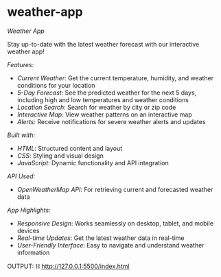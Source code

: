 # weather-app

*Weather App*

Stay up-to-date with the latest weather forecast with our interactive weather app!

*Features:*

- *Current Weather*: Get the current temperature, humidity, and weather conditions for your location
- *5-Day Forecast*: See the predicted weather for the next 5 days, including high and low temperatures and weather conditions
- *Location Search*: Search for weather by city or zip code
- *Interactive Map*: View weather patterns on an interactive map
- *Alerts*: Receive notifications for severe weather alerts and updates

*Built with:*

- *HTML*: Structured content and layout
- *CSS*: Styling and visual design
- *JavaScript*: Dynamic functionality and API integration

*API Used:*

- *OpenWeatherMap API*: For retrieving current and forecasted weather data

*App Highlights:*

- *Responsive Design*: Works seamlessly on desktop, tablet, and mobile devices
- *Real-time Updates*: Get the latest weather data in real-time
- *User-Friendly Interface*: Easy to navigate and understand weather information

OUTPUT:
⛓️ http://127.0.0.1:5500/index.html
